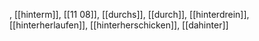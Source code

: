 , [[hinterm]], [[11 08]], [[durchs]], [[durch]], [[hinterdrein]], [[hinterherlaufen]], [[hinterherschicken]], [[dahinter]]